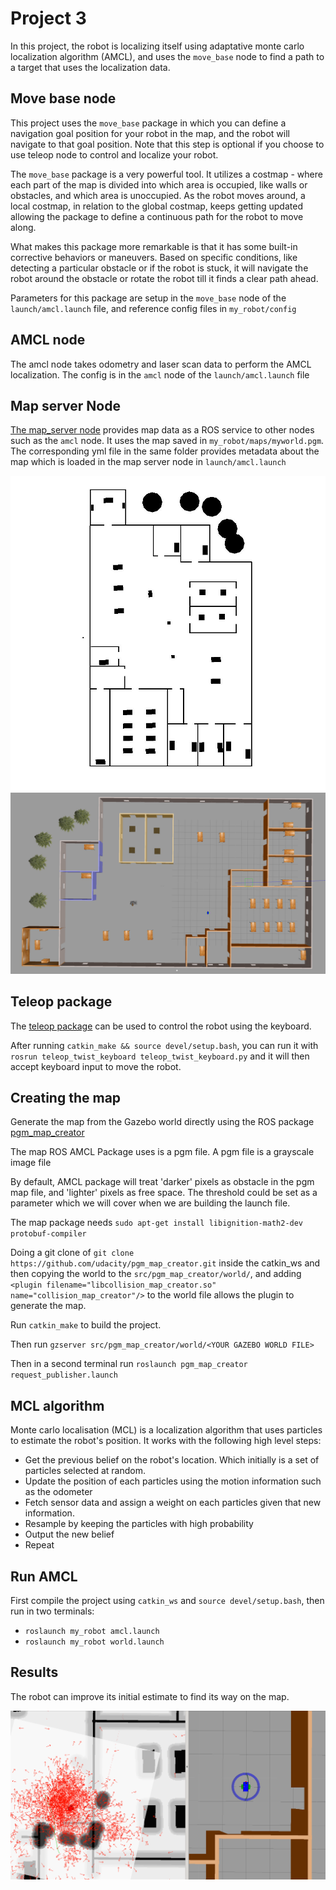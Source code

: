 # Project 3

In this project, the robot is localizing itself using adaptative monte carlo localization algorithm (AMCL), and uses the `move_base` node to find a path to a target that uses the localization data.

## Move base node

This project uses the `move_base` package in which you can define a navigation goal position for your robot in the map, and the robot will navigate to that goal position. Note that this step is optional if you choose to use teleop node to control and localize your robot.

The `move_base` package is a very powerful tool. It utilizes a costmap - where each part of the map is divided into which area is occupied, like walls or obstacles, and which area is unoccupied. As the robot moves around, a local costmap, in relation to the global costmap, keeps getting updated allowing the package to define a continuous path for the robot to move along.

What makes this package more remarkable is that it has some built-in corrective behaviors or maneuvers. Based on specific conditions, like detecting a particular obstacle or if the robot is stuck, it will navigate the robot around the obstacle or rotate the robot till it finds a clear path ahead.

Parameters for this package are setup in the `move_base` node of the `launch/amcl.launch` file, and reference config files in `my_robot/config`

## AMCL node
The amcl node takes odometry and laser scan data to perform the AMCL localization. The config is in the `amcl` node of the `launch/amcl.launch` file

## Map server Node
[The map_server node](http://wiki.ros.org/map_server) provides map data as a ROS service to other nodes such as the `amcl` node. It uses the map saved in `my_robot/maps/myworld.pgm`. The corresponding yml file in the same folder provides metadata about the map which is loaded in the map server node in `launch/amcl.launch`

![map](my_robot/images/myworld.jpg "The map")
![gazebo](my_robot/images/gazebo.png "Gazebo world")

## Teleop package
The [teleop package](https://github.com/ros-teleop/teleop_twist_keyboard) can be used to control the robot using the keyboard.

After running `catkin_make && source devel/setup.bash`, you can run it with `rosrun teleop_twist_keyboard teleop_twist_keyboard.py` and it will then accept keyboard input to move the robot.

## Creating the map
Generate the map from the Gazebo world directly using the ROS package [pgm_map_creator](https://github.com/udacity/pgm_map_creator)

The map ROS AMCL Package uses is a pgm file. A pgm file is a grayscale image file

By default, AMCL package will treat 'darker' pixels as obstacle in the pgm map file, and 'lighter' pixels as free space. The threshold could be set as a parameter which we will cover when we are building the launch file.

The map package needs `sudo apt-get install libignition-math2-dev protobuf-compiler`

Doing a git clone of `git clone https://github.com/udacity/pgm_map_creator.git` inside the catkin_ws and then copying the world to the `src/pgm_map_creator/world/`, and adding `<plugin filename="libcollision_map_creator.so" name="collision_map_creator"/>` to the world file allows the plugin to generate the map.

Run `catkin_make` to build the project.

Then run `gzserver src/pgm_map_creator/world/<YOUR GAZEBO WORLD FILE>`

Then in a second terminal run `roslaunch pgm_map_creator request_publisher.launch`

## MCL algorithm

Monte carlo localisation (MCL) is a localization algorithm that uses particles to estimate the robot's position. It works with the following high level steps:

* Get the previous belief on the robot's location. Which initially is a set of particles selected at random.
* Update the position of each particles using the motion information such as the odometer
* Fetch sensor data and assign a weight on each particles given that new information.
* Resample by keeping the particles with high probability
* Output the new belief
* Repeat

## Run AMCL

First compile the project using `catkin_ws` and `source devel/setup.bash`, then run in two terminals:
* `roslaunch my_robot amcl.launch`
* `roslaunch my_robot world.launch`

## Results

The robot can improve its initial estimate to find its way on the map.

![amcl](my_robot/images/amcl1.gif "Result")
